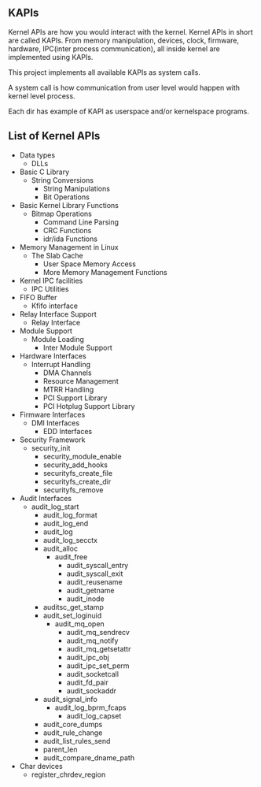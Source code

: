 KAPIs
-----

Kernel APIs are how you would interact with the kernel. Kernel APIs in short are called
KAPIs. From memory manipulation, devices, clock, firmware, hardware, IPC(inter process
communication), all inside kernel are implemented using KAPIs.

This project implements all available KAPIs as system calls.

A system call is how communication from user level would happen with kernel level
process.

Each dir has example of KAPI as userspace and/or kernelspace programs.


## List of Kernel APIs

- Data types
  - DLLs
- Basic C Library
  - String Conversions
	- String Manipulations
	- Bit Operations
- Basic Kernel Library Functions
  - Bitmap Operations
	- Command Line Parsing
	- CRC Functions
	- idr/ida Functions
- Memory Management in Linux
  - The Slab Cache
	- User Space Memory Access
	- More Memory Management Functions
- Kernel IPC facilities
  - IPC Utilities
- FIFO Buffer
  - Kfifo interface
- Relay Interface Support
  - Relay Interface
- Module Support
  - Module Loading
	- Inter Module Support
- Hardware Interfaces
  - Interrupt Handling
	- DMA Channels
	- Resource Management
	- MTRR Handling
	- PCI Support Library
	- PCI Hotplug Support Library
- Firmware Interfaces
  - DMI Interfaces
	- EDD Interfaces
- Security Framework
  - security_init
	- security_module_enable
	- security_add_hooks
	- securityfs_create_file
	- securityfs_create_dir
	- securityfs_remove
- Audit Interfaces
  - audit_log_start
	- audit_log_format
	- audit_log_end
	- audit_log
	- audit_log_secctx
	- audit_alloc
	  - audit_free
		- audit_syscall_entry
		- audit_syscall_exit
		- audit_reusename
		- audit_getname
		- audit_inode
	- auditsc_get_stamp
	- audit_set_loginuid
	  - audit_mq_open
		- audit_mq_sendrecv
		- audit_mq_notify
		- audit_mq_getsetattr
		- audit_ipc_obj
		- audit_ipc_set_perm
		- audit_socketcall
		- audit_fd_pair
		- audit_sockaddr
	- audit_signal_info
	  - audit_log_bprm_fcaps
		- audit_log_capset
	- audit_core_dumps
	- audit_rule_change
	- audit_list_rules_send
	- parent_len
	- audit_compare_dname_path
- Char devices
  - register_chrdev_region
